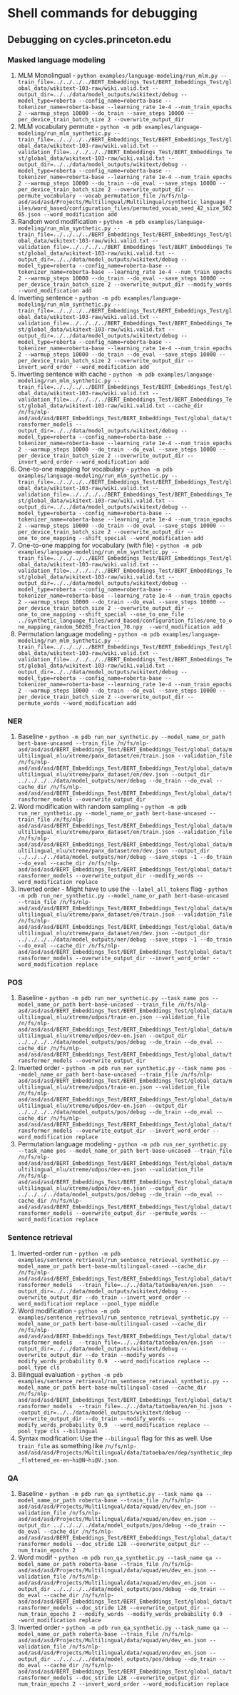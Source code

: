 # Shell commands for debugging

## Debugging on cycles.princeton.edu

### Masked language modeling
1. MLM Monolingual - `python examples/language-modeling/run_mlm.py --train_file=../../../../BERT_Embeddings_Test/BERT_Embeddings_Test/global_data/wikitext-103-raw/wiki.valid.txt --output_dir=../../data/model_outputs/wikitext/debug --model_type=roberta --config_name=roberta-base --tokenizer_name=roberta-base --learning_rate 1e-4 --num_train_epochs 2 --warmup_steps 10000 --do_train --save_steps 10000 --per_device_train_batch_size 2 --overwrite_output_dir`
1. MLM vocabulary permute - `python -m pdb examples/language-modeling/run_mlm_synthetic.py --train_file=../../../../BERT_Embeddings_Test/BERT_Embeddings_Test/global_data/wikitext-103-raw/wiki.valid.txt --validation_file=../../../../BERT_Embeddings_Test/BERT_Embeddings_Test/global_data/wikitext-103-raw/wiki.valid.txt --output_dir=../../data/model_outputs/wikitext/debug --model_type=roberta --config_name=roberta-base --tokenizer_name=roberta-base --learning_rate 1e-4 --num_train_epochs 2 --warmup_steps 10000 --do_train --do_eval --save_steps 10000 --per_device_train_batch_size 2 --overwrite_output_dir --permute_vocabulary --vocab_permutation_file /n/fs/nlp-asd/asd/asd/Projects/Multilingual/Multilingual/synthetic_language_files/word_based/configuration_files/permuted_vocab_seed_42_size_50265.json --word_modification add`
1. Random word modification - `python -m pdb examples/language-modeling/run_mlm_synthetic.py --train_file=../../../../BERT_Embeddings_Test/BERT_Embeddings_Test/global_data/wikitext-103-raw/wiki.valid.txt --validation_file=../../../../BERT_Embeddings_Test/BERT_Embeddings_Test/global_data/wikitext-103-raw/wiki.valid.txt --output_dir=../../data/model_outputs/wikitext/debug --model_type=roberta --config_name=roberta-base --tokenizer_name=roberta-base --learning_rate 1e-4 --num_train_epochs 2 --warmup_steps 10000 --do_train --do_eval --save_steps 10000 --per_device_train_batch_size 2 --overwrite_output_dir --modify_words --word_modification add`
1. Inverting sentence - `python -m pdb examples/language-modeling/run_mlm_synthetic.py --train_file=../../../../BERT_Embeddings_Test/BERT_Embeddings_Test/global_data/wikitext-103-raw/wiki.valid.txt --validation_file=../../../../BERT_Embeddings_Test/BERT_Embeddings_Test/global_data/wikitext-103-raw/wiki.valid.txt --output_dir=../../data/model_outputs/wikitext/debug --model_type=roberta --config_name=roberta-base --tokenizer_name=roberta-base --learning_rate 1e-4 --num_train_epochs 2 --warmup_steps 10000 --do_train --do_eval --save_steps 10000 --per_device_train_batch_size 2 --overwrite_output_dir --invert_word_order --word_modification add`
1. Inverting sentence with cache - `python -m pdb examples/language-modeling/run_mlm_synthetic.py --train_file=../../../../BERT_Embeddings_Test/BERT_Embeddings_Test/global_data/wikitext-103-raw/wiki.valid.txt --validation_file=../../../../BERT_Embeddings_Test/BERT_Embeddings_Test/global_data/wikitext-103-raw/wiki.valid.txt --cache_dir /n/fs/nlp-asd/asd/asd/BERT_Embeddings_Test/BERT_Embeddings_Test/global_data/transformer_models --output_dir=../../data/model_outputs/wikitext/debug --model_type=roberta --config_name=roberta-base --tokenizer_name=roberta-base --learning_rate 1e-4 --num_train_epochs 2 --warmup_steps 10000 --do_train --do_eval --save_steps 10000 --per_device_train_batch_size 2 --overwrite_output_dir --invert_word_order --word_modification add`
1. One-to-one mapping for vocabulary - `python -m pdb examples/language-modeling/run_mlm_synthetic.py --train_file=../../../../BERT_Embeddings_Test/BERT_Embeddings_Test/global_data/wikitext-103-raw/wiki.valid.txt --validation_file=../../../../BERT_Embeddings_Test/BERT_Embeddings_Test/global_data/wikitext-103-raw/wiki.valid.txt --output_dir=../../data/model_outputs/wikitext/debug --model_type=roberta --config_name=roberta-base --tokenizer_name=roberta-base --learning_rate 1e-4 --num_train_epochs 2 --warmup_steps 10000 --do_train --do_eval --save_steps 10000 --per_device_train_batch_size 2 --overwrite_output_dir --one_to_one_mapping --shift_special --word_modification add`
1. One-to-one mapping for vocabulary (with file) - `python -m pdb examples/language-modeling/run_mlm_synthetic.py --train_file=../../../../BERT_Embeddings_Test/BERT_Embeddings_Test/global_data/wikitext-103-raw/wiki.valid.txt --validation_file=../../../../BERT_Embeddings_Test/BERT_Embeddings_Test/global_data/wikitext-103-raw/wiki.valid.txt --output_dir=../../data/model_outputs/wikitext/debug --model_type=roberta --config_name=roberta-base --tokenizer_name=roberta-base --learning_rate 1e-4 --num_train_epochs 2 --warmup_steps 10000 --do_train --do_eval --save_steps 10000 --per_device_train_batch_size 2 --overwrite_output_dir --one_to_one_mapping --shift_special --one_to_one_file ../synthetic_language_files/word_based/configuration_files/one_to_one_mapping_random_50265_fraction_70.npy  --word_modification add`
1. Permutation language modeling - `python -m pdb examples/language-modeling/run_mlm_synthetic.py --train_file=../../../../BERT_Embeddings_Test/BERT_Embeddings_Test/global_data/wikitext-103-raw/wiki.valid.txt --validation_file=../../../../BERT_Embeddings_Test/BERT_Embeddings_Test/global_data/wikitext-103-raw/wiki.valid.txt --output_dir=../../data/model_outputs/wikitext/debug --model_type=roberta --config_name=roberta-base --tokenizer_name=roberta-base --learning_rate 1e-4 --num_train_epochs 2 --warmup_steps 10000 --do_train --do_eval --save_steps 10000 --per_device_train_batch_size 2 --overwrite_output_dir --permute_words --word_modification add`

### NER
1. Baseline - `python -m pdb run_ner_synthetic.py --model_name_or_path bert-base-uncased --train_file /n/fs/nlp-asd/asd/asd/BERT_Embeddings_Test/BERT_Embeddings_Test/global_data/multilingual_nlu/xtreme/panx_dataset/en/train.json --validation_file /n/fs/nlp-asd/asd/asd/BERT_Embeddings_Test/BERT_Embeddings_Test/global_data/multilingual_nlu/xtreme/panx_dataset/en/dev.json --output_dir ../../../../data/model_outputs/ner/debug --do_train --do_eval --cache_dir /n/fs/nlp-asd/asd/asd/BERT_Embeddings_Test/BERT_Embeddings_Test/global_data/transformer_models --overwrite_output_dir`
1. Word modification with random sampling - `python -m pdb run_ner_synthetic.py --model_name_or_path bert-base-uncased --train_file /n/fs/nlp-asd/asd/asd/BERT_Embeddings_Test/BERT_Embeddings_Test/global_data/multilingual_nlu/xtreme/panx_dataset/en/train.json --validation_file /n/fs/nlp-asd/asd/asd/BERT_Embeddings_Test/BERT_Embeddings_Test/global_data/multilingual_nlu/xtreme/panx_dataset/en/dev.json --output_dir ../../../../data/model_outputs/ner/debug --save_steps -1 --do_train --do_eval --cache_dir /n/fs/nlp-asd/asd/asd/BERT_Embeddings_Test/BERT_Embeddings_Test/global_data/transformer_models --overwrite_output_dir --modify_words --word_modification replace`
1. Inverted order - Might have to use the `--label_all_tokens` flag - `python -m pdb run_ner_synthetic.py --model_name_or_path bert-base-uncased --train_file /n/fs/nlp-asd/asd/asd/BERT_Embeddings_Test/BERT_Embeddings_Test/global_data/multilingual_nlu/xtreme/panx_dataset/en/train.json --validation_file /n/fs/nlp-asd/asd/asd/BERT_Embeddings_Test/BERT_Embeddings_Test/global_data/multilingual_nlu/xtreme/panx_dataset/en/dev.json --output_dir ../../../../data/model_outputs/ner/debug --save_steps -1 --do_train --do_eval --cache_dir /n/fs/nlp-asd/asd/asd/BERT_Embeddings_Test/BERT_Embeddings_Test/global_data/transformer_models --overwrite_output_dir --invert_word_order --word_modification replace`

### POS
1. Baseline - `python -m pdb run_ner_synthetic.py --task_name pos --model_name_or_path bert-base-uncased --train_file /n/fs/nlp-asd/asd/asd/BERT_Embeddings_Test/BERT_Embeddings_Test/global_data/multilingual_nlu/xtreme/udpos/train-en.json --validation_file /n/fs/nlp-asd/asd/asd/BERT_Embeddings_Test/BERT_Embeddings_Test/global_data/multilingual_nlu/xtreme/udpos/dev-en.json --output_dir ../../../../data/model_outputs/pos/debug --do_train --do_eval --cache_dir /n/fs/nlp-asd/asd/asd/BERT_Embeddings_Test/BERT_Embeddings_Test/global_data/transformer_models --overwrite_output_dir`
1. Inverted order - `python -m pdb run_ner_synthetic.py --task_name pos --model_name_or_path bert-base-uncased --train_file /n/fs/nlp-asd/asd/asd/BERT_Embeddings_Test/BERT_Embeddings_Test/global_data/multilingual_nlu/xtreme/udpos/train-en.json --validation_file /n/fs/nlp-asd/asd/asd/BERT_Embeddings_Test/BERT_Embeddings_Test/global_data/multilingual_nlu/xtreme/udpos/dev-en.json --output_dir ../../../../data/model_outputs/pos/debug --do_train --do_eval --cache_dir /n/fs/nlp-asd/asd/asd/BERT_Embeddings_Test/BERT_Embeddings_Test/global_data/transformer_models --overwrite_output_dir --invert_word_order --word_modification replace`
1. Permutation language modeling - `python -m pdb run_ner_synthetic.py --task_name pos --model_name_or_path bert-base-uncased --train_file /n/fs/nlp-asd/asd/asd/BERT_Embeddings_Test/BERT_Embeddings_Test/global_data/multilingual_nlu/xtreme/udpos/dev-en.json --validation_file /n/fs/nlp-asd/asd/asd/BERT_Embeddings_Test/BERT_Embeddings_Test/global_data/multilingual_nlu/xtreme/udpos/dev-en.json --output_dir ../../../../data/model_outputs/pos/debug --do_train --do_eval --cache_dir /n/fs/nlp-asd/asd/asd/BERT_Embeddings_Test/BERT_Embeddings_Test/global_data/transformer_models --overwrite_output_dir --permute_words --word_modification replace`

### Sentence retrieval
1. Inverted-order run - `python -m pdb examples/sentence_retrieval/run_sentence_retrieval_synthetic.py --model_name_or_path bert-base-multilingual-cased --cache_dir /n/fs/nlp-asd/asd/asd/BERT_Embeddings_Test/BERT_Embeddings_Test/global_data/transformer_models  --train_file=../../data/tatoeba/en/en.json  --output_dir=../../data/model_outputs/wikitext/debug --overwrite_output_dir --do_train --invert_word_order --word_modification replace --pool_type middle`
1. Word modification - `python -m pdb examples/sentence_retrieval/run_sentence_retrieval_synthetic.py --model_name_or_path bert-base-multilingual-cased --cache_dir /n/fs/nlp-asd/asd/asd/BERT_Embeddings_Test/BERT_Embeddings_Test/global_data/transformer_models  --train_file=../../data/tatoeba/en/en.json  --output_dir=../../data/model_outputs/wikitext/debug --overwrite_output_dir --do_train --modify_words --modify_words_probability 0.9  --word_modification replace --pool_type cls`
1. Bilingual evaluation - `python -m pdb examples/sentence_retrieval/run_sentence_retrieval_synthetic.py --model_name_or_path bert-base-multilingual-cased --cache_dir /n/fs/nlp-asd/asd/asd/BERT_Embeddings_Test/BERT_Embeddings_Test/global_data/transformer_models  --train_file=../../data/tatoeba/en/en_hi.json  --output_dir=../../data/model_outputs/wikitext/debug --overwrite_output_dir --do_train --modify_words --modify_words_probability 0.9  --word_modification replace --pool_type cls --bilingual`
1. Syntax modification: Use the `--bilingual` flag for this as well. Use `train_file` as something like `/n/fs/nlp-asd/asd/asd/Projects/Multilingual/data/tatoeba/en/dep/synthetic_dep_flattened_en-en~hi@N~hi@V.json`.

### QA
1. Baseline - `python -m pdb run_qa_synthetic.py --task_name qa --model_name_or_path roberta-base --train_file /n/fs/nlp-asd/asd/asd/Projects/Multilingual/data/xquad/en/dev_en.json --validation_file /n/fs/nlp-asd/asd/asd/Projects/Multilingual/data/xquad/en/dev_en.json --output_dir ../../../../data/model_outputs/pos/debug --do_train --do_eval --cache_dir /n/fs/nlp-asd/asd/asd/BERT_Embeddings_Test/BERT_Embeddings_Test/global_data/transformer_models --doc_stride 128 --overwrite_output_dir --num_train_epochs 2`
1. Word modif - `python -m pdb run_qa_synthetic.py --task_name qa --model_name_or_path roberta-base --train_file /n/fs/nlp-asd/asd/asd/Projects/Multilingual/data/xquad/en/dev_en.json --validation_file /n/fs/nlp-asd/asd/asd/Projects/Multilingual/data/xquad/en/dev_en.json --output_dir ../../../../data/model_outputs/pos/debug --do_train --do_eval --cache_dir /n/fs/nlp-asd/asd/asd/BERT_Embeddings_Test/BERT_Embeddings_Test/global_data/transformer_models --doc_stride 128 --overwrite_output_dir --num_train_epochs 2 --modify_words --modify_words_probability 0.9  --word_modification replace`
1. Inverted order - `python -m pdb run_qa_synthetic.py --task_name qa --model_name_or_path roberta-base --train_file /n/fs/nlp-asd/asd/asd/Projects/Multilingual/data/xquad/en/dev_en.json --validation_file /n/fs/nlp-asd/asd/asd/Projects/Multilingual/data/xquad/en/dev_en.json --output_dir ../../../../data/model_outputs/pos/debug --do_train --do_eval --cache_dir /n/fs/nlp-asd/asd/asd/BERT_Embeddings_Test/BERT_Embeddings_Test/global_data/transformer_models --doc_stride 128 --overwrite_output_dir --num_train_epochs 2 --invert_word_order --word_modification replace`